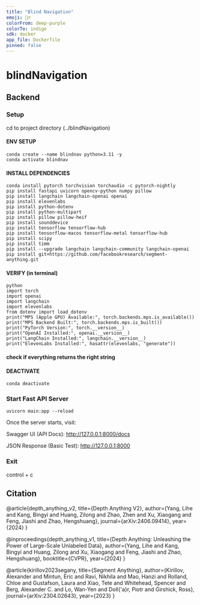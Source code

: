 ```yaml
---
title: "Blind Navigation"
emoji: 🏃‍♂️
colorFrom: deep-purple
colorTo: indigo
sdk: docker
app_file: Dockerfile
pinned: false
---
```


# blindNavigation

## Backend

### Setup

cd to project directory (../blindNavigation)

#### ENV SETUP
```
conda create --name blindnav python=3.11 -y
conda activate blindnav
```

#### INSTALL DEPENDENCIES
```
conda install pytorch torchvision torchaudio -c pytorch-nightly
pip install fastapi uvicorn opencv-python numpy pillow
pip install langchain langchain-openai openai
pip install elevenlabs
pip install python-dotenv
pip install python-multipart
pip install pillow pillow-heif
pip install sounddevice
pip install tensorflow tensorflow-hub
pip install tensorflow-macos tensorflow-metal tensorflow-hub
pip install scipy
pip install timm
pip install --upgrade langchain langchain-community langchain-openai
pip install git+https://github.com/facebookresearch/segment-anything.git
```

#### VERIFY (in terminal)

```
python
import torch 
import openai
import langchain
import elevenlabs
from dotenv import load_dotenv
print("MPS (Apple GPU) Available:", torch.backends.mps.is_available())
print("MPS Backend Built:", torch.backends.mps.is_built())
print("PyTorch Version:", torch.__version__)
print("OpenAI Installed:", openai.__version__)
print("LangChain Installed:", langchain.__version__)
print("ElevenLabs Installed:", hasattr(elevenlabs, "generate"))
```

#### check if everything returns the right string

#### DEACTIVATE
```
conda deactivate
```

### Start Fast API Server

```
uvicorn main:app --reload
```

Once the server starts, visit:

Swagger UI (API Docs): http://127.0.0.1:8000/docs

JSON Response (Basic Test): http://127.0.0.1:8000

### Exit

control + c

## Citation

@article{depth_anything_v2,
  title={Depth Anything V2},
  author={Yang, Lihe and Kang, Bingyi and Huang, Zilong and Zhao, Zhen and Xu, Xiaogang and Feng, Jiashi and Zhao, Hengshuang},
  journal={arXiv:2406.09414},
  year={2024}
}

@inproceedings{depth_anything_v1,
  title={Depth Anything: Unleashing the Power of Large-Scale Unlabeled Data}, 
  author={Yang, Lihe and Kang, Bingyi and Huang, Zilong and Xu, Xiaogang and Feng, Jiashi and Zhao, Hengshuang},
  booktitle={CVPR},
  year={2024}
}

@article{kirillov2023segany,
  title={Segment Anything},
  author={Kirillov, Alexander and Mintun, Eric and Ravi, Nikhila and Mao, Hanzi and Rolland, Chloe and Gustafson, Laura and Xiao, Tete and Whitehead, Spencer and Berg, Alexander C. and Lo, Wan-Yen and Doll{\'a}r, Piotr and Girshick, Ross},
  journal={arXiv:2304.02643},
  year={2023}
}
